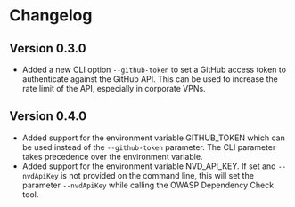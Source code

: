 # Changelog

## Version 0.3.0

- Added a new CLI option `--github-token` to set a GitHub access token to authenticate against the GitHub API. This can be used to increase the rate limit of the API, especially in corporate VPNs.

## Version 0.4.0

- Added support for the environment variable GITHUB_TOKEN which can be used instead of the `--github-token` parameter. The CLI parameter takes precedence over the environment variable.
- Added support for the environment variable NVD_API_KEY. If set and `--nvdApiKey` is not provided on the command line, this will set the parameter `--nvdApiKey` while calling the OWASP Dependency Check tool.
